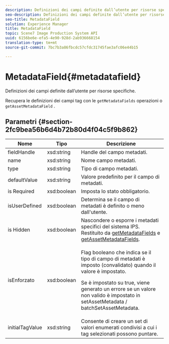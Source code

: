 ```yaml
---
description: Definizioni dei campi definite dall’utente per risorse specifiche.
seo-description: Definizioni dei campi definite dall’utente per risorse specifiche.
seo-title: MetadataField
solution: Experience Manager
title: MetadataField
topic: Scene7 Image Production System API
uuid: 6156be6e-efa5-4e90-928d-2ab936668154
translation-type: tm+mt
source-git-commit: 7bc7b3a86fbcdc57cfdc31745fae3afc06e44b15

---
```



# MetadataField{#metadatafield}

Definizioni dei campi definite dall’utente per risorse specifiche.

Recupera le definizioni dei campi tag con le `getMetadataFields` operazioni o `getAssetMetadataField` .

## Parametri {#section-2fc9bea56b6d4b72b80d4f04c5f9b862}

<table id="table_04100BB8ABD84EF68B0A7CE3AD946414"> 
 <thead> 
  <tr> 
   <th colname="col1" class="entry"> Nome </th> 
   <th colname="col2" class="entry"> Tipo </th> 
   <th colname="col3" class="entry"> Descrizione </th> 
  </tr> 
 </thead>
 <tbody> 
  <tr> 
   <td colname="col1"> <span class="codeph"> <span class="varname"> fieldHandle</span></span> </td> 
   <td colname="col2"> <span class="codeph"> xsd:string</span> </td> 
   <td colname="col3"> Handle del campo metadati. </td> 
  </tr> 
  <tr> 
   <td colname="col1"> <span class="codeph"> <span class="varname"> name</span></span> </td> 
   <td colname="col2"> <span class="codeph"> xsd:string</span> </td> 
   <td colname="col3"> Nome campo metadati. </td> 
  </tr> 
  <tr> 
   <td colname="col1"> <span class="codeph"> <span class="varname"> type</span></span> </td> 
   <td colname="col2"> <span class="codeph"> xsd:string</span> </td> 
   <td colname="col3"> Tipo di campo metadati. </td> 
  </tr> 
  <tr> 
   <td colname="col1"> <span class="codeph"> <span class="varname"> defaultValue</span></span> </td> 
   <td colname="col2"> <span class="codeph"> xsd:string</span> </td> 
   <td colname="col3"> Valore predefinito per il campo di metadati. </td> 
  </tr> 
  <tr> 
   <td colname="col1"> <span class="codeph"> <span class="varname"> is Required</span></span> </td> 
   <td colname="col2"> <span class="codeph"> xsd:boolean</span> </td> 
   <td colname="col3"> Imposta lo stato obbligatorio. </td> 
  </tr> 
  <tr> 
   <td colname="col1"> <span class="codeph"> <span class="varname"> isUserDefined</span></span> </td> 
   <td colname="col2"> <span class="codeph"> xsd:boolean</span> </td> 
   <td colname="col3"> Determina se il campo di metadati è definito o meno dall'utente. </td> 
  </tr> 
  <tr> 
   <td colname="col1"><span class="codeph"> <span class="varname"> is Hidden</span></span> </td> 
   <td colname="col2"><span class="codeph"> xsd:boolean</span> </td> 
   <td colname="col3">Nascondere o esporre i metadati specifici del sistema IPS. Restituito da <a href="../../operations/c-operations-intro/c-methods/r-get-metadata-fields.md#reference-170337127801401d9ea54bd4ccf28efe" format="dita" scope="local"> getMetadataFields</a> e <a href="../../operations/c-operations-intro/c-methods/r-get-asset-metadata-fields.md#reference-ea57f8e98d3e443da66114550b0d0a28" format="dita" scope="local"> getAssetMetadataFields</a>. </td> 
  </tr> 
  <tr> 
   <td colname="col1"><span class="codeph"><span class="varname"> isEnforzato</span></span> </td> 
   <td colname="col2"><span class="codeph"> xsd:boolean</span> </td> 
   <td colname="col3"> <p>Flag booleano che indica se il tipo di campo di metadati è imposto (convalidato) quando il valore è impostato. </p> <p>Se è impostato su true, viene generato un errore se un valore non valido è impostato in <span class="codeph"> setAssetMetadata</span> /<span class="codeph"> batchSetAssetMetadata</span>. </p> </td> 
  </tr> 
  <tr> 
   <td colname="col1"> <span class="codeph"> <span class="varname"> initialTagValue</span></span> </td> 
   <td colname="col2"> <span class="codeph"> xsd:string</span> </td> 
   <td colname="col3"> Consente di creare un set di valori enumerati condivisi a cui i tag selezionati possono puntare. </td> 
  </tr> 
 </tbody> 
</table>

